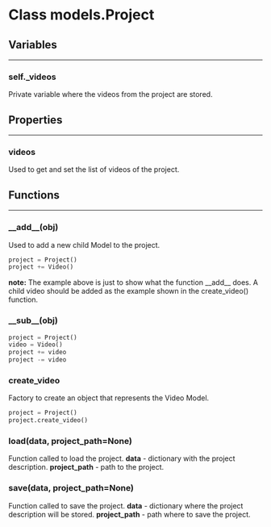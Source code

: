 # Class models.Project

## **Variables**
***************************

### self.\_videos

Private variable where the videos from the project are stored.

## **Properties**
***************************

### videos

Used to get and set the list of videos of the project.

## **Functions**
***************************

### \_\_add\_\_(obj)

Used to add a new child Model to the project.

```python
project = Project()
project += Video()
```

**note:** The example above is just to show what the function \_\_add\_\_ does. A child video should be added as the example shown in the create_video() function.

### \_\_sub\_\_(obj)

```python
project = Project()
video = Video()
project += video
project -= video
```

### create_video

Factory to create an object that represents the Video Model.

```python
project = Project()
project.create_video()
```

### load(data, project_path=None)

Function called to load the project.
**data** - dictionary with the project description.
**project_path** - path to the project.

### save(data, project_path=None)

Function called to save the project.
**data** - dictionary where the project description will be stored.
**project_path** - path where to save the project.
